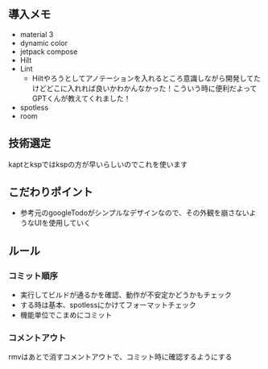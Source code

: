 ## 導入メモ

- material 3
- dynamic color
- jetpack compose
- Hilt
- Lint
	- Hiltやろうとしてアノテーションを入れるところ意識しながら開発してたけどどこに入れれば良いかわかんなかった！こういう時に便利だよってGPTくんが教えてくれました！
- spotless
- room

## 技術選定

kaptとkspではkspの方が早いらしいのでこれを使います

## こだわりポイント

- 参考元のgoogleTodoがシンプルなデザインなので、その外観を崩さないようなUIを使用していく

## ルール

### コミット順序

- 実行してビルドが通るかを確認、動作が不安定かどうかもチェック
- する時は基本、spotlessにかけてフォーマットチェック
- 機能単位でこまめにコミット

### コメントアウト

rmvはあとで消すコメントアウトで、コミット時に確認するようにする
